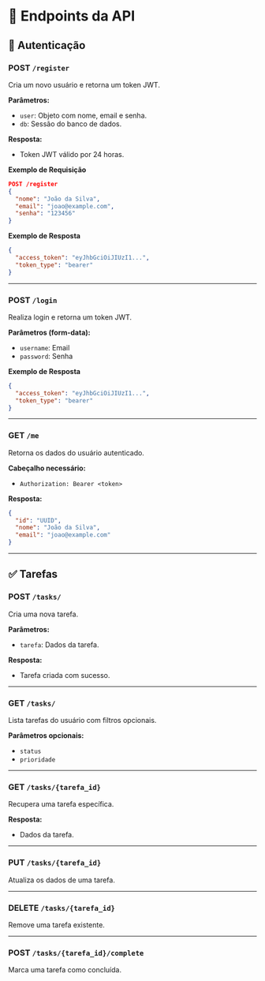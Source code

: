 
# 📌 Endpoints da API

## 🔐 Autenticação

### POST `/register`
Cria um novo usuário e retorna um token JWT.

**Parâmetros:**
- `user`: Objeto com nome, email e senha.
- `db`: Sessão do banco de dados.

**Resposta:**
- Token JWT válido por 24 horas.

**Exemplo de Requisição**
```json
POST /register
{
  "nome": "João da Silva",
  "email": "joao@example.com",
  "senha": "123456"
}
```

**Exemplo de Resposta**
```json
{
  "access_token": "eyJhbGciOiJIUzI1...",
  "token_type": "bearer"
}
```

---

### POST `/login`
Realiza login e retorna um token JWT.

**Parâmetros (form-data):**
- `username`: Email
- `password`: Senha

**Exemplo de Resposta**
```json
{
  "access_token": "eyJhbGciOiJIUzI1...",
  "token_type": "bearer"
}
```

---

### GET `/me`
Retorna os dados do usuário autenticado.

**Cabeçalho necessário:**
- `Authorization: Bearer <token>`

**Resposta:**
```json
{
  "id": "UUID",
  "nome": "João da Silva",
  "email": "joao@example.com"
}
```

---

## ✅ Tarefas

### POST `/tasks/`
Cria uma nova tarefa.

**Parâmetros:**
- `tarefa`: Dados da tarefa.

**Resposta:**
- Tarefa criada com sucesso.

---

### GET `/tasks/`
Lista tarefas do usuário com filtros opcionais.

**Parâmetros opcionais:**
- `status`
- `prioridade`

---

### GET `/tasks/{tarefa_id}`
Recupera uma tarefa específica.

**Resposta:**
- Dados da tarefa.

---

### PUT `/tasks/{tarefa_id}`
Atualiza os dados de uma tarefa.

---

### DELETE `/tasks/{tarefa_id}`
Remove uma tarefa existente.

---

### POST `/tasks/{tarefa_id}/complete`
Marca uma tarefa como concluída.
